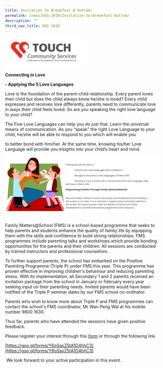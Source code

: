 ```yaml
---
title: Invitation to Breakfast @ Outram!
permalink: /news/OSS-2019/Invitation-to-Breakfast-Outram/
description: ""
third_nav_title: OSS 2019
---
```

<img style="width:50%;height:50%" src="/images/News%20and%20Announcements/2019/Invitation%20to%20Bfast%20@%20Outram/T1.jpg">

**Connecting in Love**  

**\- Applying the 5 Love Languages**

Love is the foundation of the parent-child relationship. Every parent loves their child but does the child always know he/she is loved? Every child expresses and receives love differently, parents need to communicate love in ways their child feels loved. So are you speaking the right love language to your child?

The Five Love Languages can help you do just that. Learn the universal means of communication. As you “speak” the right Love Language to your child, he/she will be able to respond to you which will enable you

to better bond with him/her. At the same time, knowing his/her Love Language will provide you insights into your child’s heart and mind.

<img style="width:100%;height:50%" src="/images/News%20and%20Announcements/2019/Invitation%20to%20Bfast%20@%20Outram/T2.png">   
  
Family Matters@School (FMS) is a school-based programme that seeks to help parents and students enhance the quality of family life by equipping them with the skills and confidence to build strong relationships. FMS programmes include parenting talks and workshops which provide bonding opportunities for the parents and their children. All sessions are conducted by trained instructors and professional counsellors.   
  
To further support parents, the school has embarked on the Positive Parenting Programme (Triple P) under FMS this year. This programme has proven effective in improving children's behaviour and reducing parenting stress. With its implementation, all Secondary 1 and 2 parents received an invitation package from the school in January or February every year seeking input on their parenting needs. Invited parents would have been notified of the Triple P seminar dates by our FMS school co-ordinator.   
  
Parents who wish to know more about Triple P and FMS programmes can contact the school's FMS coordinator, Mr Wan Peng Wai at his mobile number 9800 1630.   
  
Thus far, parents who have attended the sessions have given positive feedback.

Please register your interest through this [_form_](https://outramsec-moe-edu-sg-admin.cwp.sg/qql/slot/u512/PDF/2019/INVITATION%20TO%20PARENTING%20TALK%20cum%20MATH%20CURRICULUM%20DIALOGUE.pdf) or through the following link.

[https://goo.gl/forms/Y6oSaxZ5tA1D4hhC3](https://goo.gl/forms/Y6oSaxZ5tA1D4hhC3)  

 We look forward to your active participation in this event.